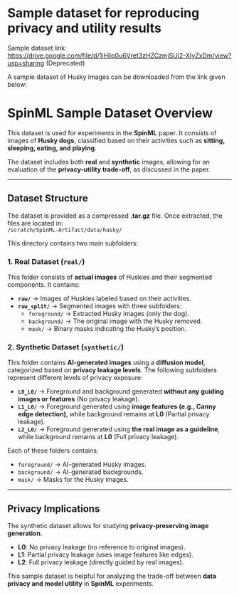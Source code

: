 # Sample dataset for reproducing privacy and utility results
Sample dataset link: https://drive.google.com/file/d/1iHlip0u6Vret3zHZCzmjSUi2-XIyZxDm/view?usp=sharing (Deprecated)

A sample dataset of Husky images can be downloaded from the link given below:
<link>

# SpinML Sample Dataset Overview

This dataset is used for experiments in the **SpinML** paper. It consists of images of **Husky dogs**, classified based on their activities such as **sitting, sleeping, eating, and playing**.

The dataset includes both **real** and **synthetic** images, allowing for an evaluation of the **privacy-utility trade-off**, as discussed in the paper.

---

## Dataset Structure

The dataset is provided as a compressed **.tar.gz** file. Once extracted, the files are located in:  
`/scratch/SpinML-Artifact/data/husky/`

This directory contains two main subfolders:

### 1. Real Dataset (`real/`)
This folder consists of **actual images** of Huskies and their segmented components. It contains:

- **`raw/`** → Images of Huskies labeled based on their activities.
- **`raw_split/`** → Segmented images with three subfolders:
  - `foreground/` → Extracted Husky images (only the dog).
  - `background/` → The original image with the Husky removed.
  - `mask/` → Binary masks indicating the Husky’s position.

### 2. Synthetic Dataset (`synthetic/`)
This folder contains **AI-generated images** using a **diffusion model**, categorized based on **privacy leakage levels**. The following subfolders represent different levels of privacy exposure:

- **`L0_L0/`** → Foreground and background generated **without any guiding images or features** (No privacy leakage).
- **`L1_L0/`** → Foreground generated using **image features (e.g., Canny edge detection)**, while background remains at **L0** (Partial privacy leakage).
- **`L2_L0/`** → Foreground generated using **the real image as a guideline**, while background remains at **L0** (Full privacy leakage).

Each of these folders contains:
  - `foreground/` → AI-generated Husky images.
  - `background/` → AI-generated backgrounds.
  - `mask/` → Masks for the Husky images.

---

## Privacy Implications
The synthetic dataset allows for studying **privacy-preserving image generation**.
- **L0**: No privacy leakage (no reference to original images).
- **L1**: Partial privacy leakage (uses image features like edges).
- **L2**: Full privacy leakage (directly guided by real images).

This sample dataset is helpful for analyzing the trade-off between **data privacy and model utility** in **SpinML** experiments.
